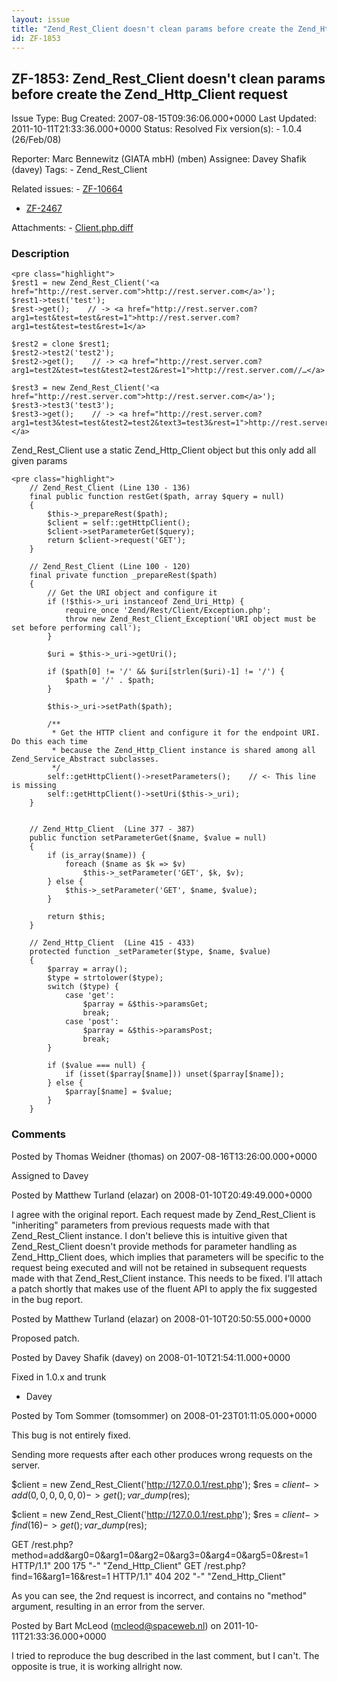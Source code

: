 ```yaml
---
layout: issue
title: "Zend_Rest_Client doesn't clean params before create the Zend_Http_Client request"
id: ZF-1853
---
```


ZF-1853: Zend\_Rest\_Client doesn't clean params before create the Zend\_Http\_Client request
---------------------------------------------------------------------------------------------

 Issue Type: Bug Created: 2007-08-15T09:36:06.000+0000 Last Updated: 2011-10-11T21:33:36.000+0000 Status: Resolved Fix version(s): - 1.0.4 (26/Feb/08)
 
 Reporter:  Marc Bennewitz (GIATA mbH) (mben)  Assignee:  Davey Shafik (davey)  Tags: - Zend\_Rest\_Client
 
 Related issues: - [ZF-10664](/issues/browse/ZF-10664)
- [ZF-2467](/issues/browse/ZF-2467)
 
 Attachments: - [Client.php.diff](/issues/secure/attachment/11076/Client.php.diff)
 
### Description

 
    <pre class="highlight">
    $rest1 = new Zend_Rest_Client('<a href="http://rest.server.com">http://rest.server.com</a>');
    $rest1->test('test');
    $rest->get();    // -> <a href="http://rest.server.com?arg1=test&test=test&rest=1">http://rest.server.com?arg1=test&test=test&rest=1</a>
    
    $rest2 = clone $rest1;
    $rest2->test2('test2');
    $rest2->get();    // -> <a href="http://rest.server.com?arg1=test2&test=test&test2=test2&rest=1">http://rest.server.com//…</a>
    
    $rest3 = new Zend_Rest_Client('<a href="http://rest.server.com">http://rest.server.com</a>');
    $rest3->test3('test3');
    $rest3->get();    // -> <a href="http://rest.server.com?arg1=test3&test=test&test2=test2&text3=test3&rest=1">http://rest.server.com//…</a>


Zend\_Rest\_Client use a static Zend\_Http\_Client object but this only add all given params

 
    <pre class="highlight">
        // Zend_Rest_Client (Line 130 - 136)
        final public function restGet($path, array $query = null)
        {
            $this->_prepareRest($path);
            $client = self::getHttpClient();
            $client->setParameterGet($query);
            return $client->request('GET');
        }
    
        // Zend_Rest_Client (Line 100 - 120)
        final private function _prepareRest($path)
        {
            // Get the URI object and configure it
            if (!$this->_uri instanceof Zend_Uri_Http) {
                require_once 'Zend/Rest/Client/Exception.php';
                throw new Zend_Rest_Client_Exception('URI object must be set before performing call');
            }
    
            $uri = $this->_uri->getUri();
    
            if ($path[0] != '/' && $uri[strlen($uri)-1] != '/') {
                $path = '/' . $path;
            }
    
            $this->_uri->setPath($path);
    
            /**
             * Get the HTTP client and configure it for the endpoint URI.  Do this each time
             * because the Zend_Http_Client instance is shared among all Zend_Service_Abstract subclasses.
             */
            self::getHttpClient()->resetParameters();    // <- This line is missing
            self::getHttpClient()->setUri($this->_uri);
        }
    
    
        // Zend_Http_Client  (Line 377 - 387)
        public function setParameterGet($name, $value = null)
        {
            if (is_array($name)) {
                foreach ($name as $k => $v)
                    $this->_setParameter('GET', $k, $v);
            } else {
                $this->_setParameter('GET', $name, $value);
            }
    
            return $this;
        }
    
        // Zend_Http_Client  (Line 415 - 433)
        protected function _setParameter($type, $name, $value)
        {
            $parray = array();
            $type = strtolower($type);
            switch ($type) {
                case 'get':
                    $parray = &$this->paramsGet;
                    break;
                case 'post':
                    $parray = &$this->paramsPost;
                    break;
            }
    
            if ($value === null) {
                if (isset($parray[$name])) unset($parray[$name]);
            } else {
                $parray[$name] = $value;
            }
        }


 

 

### Comments

Posted by Thomas Weidner (thomas) on 2007-08-16T13:26:00.000+0000

Assigned to Davey

 

 

Posted by Matthew Turland (elazar) on 2008-01-10T20:49:49.000+0000

I agree with the original report. Each request made by Zend\_Rest\_Client is "inheriting" parameters from previous requests made with that Zend\_Rest\_Client instance. I don't believe this is intuitive given that Zend\_Rest\_Client doesn't provide methods for parameter handling as Zend\_Http\_Client does, which implies that parameters will be specific to the request being executed and will not be retained in subsequent requests made with that Zend\_Rest\_Client instance. This needs to be fixed. I'll attach a patch shortly that makes use of the fluent API to apply the fix suggested in the bug report.

 

 

Posted by Matthew Turland (elazar) on 2008-01-10T20:50:55.000+0000

Proposed patch.

 

 

Posted by Davey Shafik (davey) on 2008-01-10T21:54:11.000+0000

Fixed in 1.0.x and trunk

- Davey
 


 

Posted by Tom Sommer (tomsommer) on 2008-01-23T01:11:05.000+0000

This bug is not entirely fixed.

Sending more requests after each other produces wrong requests on the server.

$client = new Zend\_Rest\_Client('<http://127.0.0.1/rest.php>'); $res = $client->add(0,0,0,0,0,0)->get(); var\_dump($res);

$client = new Zend\_Rest\_Client('<http://127.0.0.1/rest.php>'); $res = $client->find(16)->get(); var\_dump($res);

GET /rest.php?method=add&arg0=0&arg1=0&arg2=0&arg3=0&arg4=0&arg5=0&rest=1 HTTP/1.1" 200 175 "-" "Zend\_Http\_Client" GET /rest.php?find=16&arg1=16&rest=1 HTTP/1.1" 404 202 "-" "Zend\_Http\_Client"

As you can see, the 2nd request is incorrect, and contains no "method" argument, resulting in an error from the server.

 

 

Posted by Bart McLeod (mcleod@spaceweb.nl) on 2011-10-11T21:33:36.000+0000

I tried to reproduce the bug described in the last comment, but I can't. The opposite is true, it is working allright now.

 

 